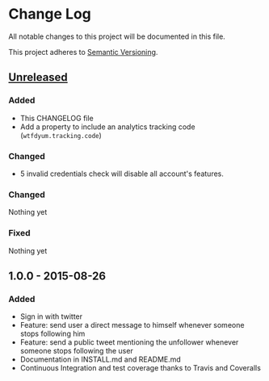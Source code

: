 # Change Log
All notable changes to this project will be documented in this file.

This project adheres to [Semantic Versioning](http://semver.org/).

## [Unreleased][unreleased]
### Added
- This CHANGELOG file
- Add a property to include an analytics tracking code (`wtfdyum.tracking.code`)

### Changed
- 5 invalid credentials check will disable all account's features.

### Changed
Nothing yet
### Fixed
Nothing yet

## 1.0.0 - 2015-08-26
### Added
- Sign in with twitter
- Feature: send user a direct message to himself whenever someone stops following him
- Feature: send a public tweet mentioning the unfollower whenever someone stops following the user
- Documentation in INSTALL.md and README.md
- Continuous Integration and test coverage thanks to Travis and Coveralls

[unreleased]: https://github.com/jchampemont/WTFDYUM/compare/1.0.0...HEAD
